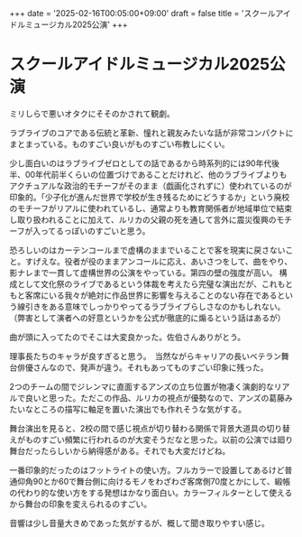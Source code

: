 +++
date = '2025-02-16T00:05:00+09:00'
draft = false
title = 'スクールアイドルミュージカル2025公演'
+++

# スクールアイドルミュージカル2025公演

ミリしらで悪いオタクにそそのかされて観劇。

ラブライブのコアである伝統と革新、憧れと親友みたいな話が非常コンパクトにまとまっている。ものすごい良いがものすごい布教しにくい。

少し面白いのはラブライブゼロとしての話であるから時系列的には90年代後半、00年代前半くらいの位置づけであることだけれど、他のラブライブよりもアクチュアルな政治的モチーフがそのまま（戯画化されずに）使われているのが印象的。「少子化が進んだ世界で学校が生き残るためにどうするか」という廃校のモチーフがリアルに使われているし、通常よりも教育関係者が地域単位で結束し取り扱われることに加えて、ルリカの父親の死を通して言外に震災復興のモチーフが入ってるっぽいのすごいと思う。

恐ろしいのはカーテンコールまで虚構のままでいることで客を現実に戻さないこと。すげえな。役者が役のままアンコールに応え、あいさつをして、曲をやり、影ナレまで一貫して虚構世界の公演をやっている。第四の壁の強度が高い。
構成として文化祭のライブであるという体裁を考えたら完璧な演出だが、これもともと客席にいる我々が絶対に作品世界に影響を与えることのない存在であるという線引きをある意味でしっかりやってるラブライブらしさなのかもしれない。（弊害として演者への好意というかを公式が徹底的に煽るという話はあるが）

曲が頭に入ってたのでそこは大変良かった。佐伯さんありがとう。

理事長たちのキャラが良すぎると思う。　当然ながらキャリアの長いベテラン舞台俳優さんなので、発声が違う。それもあってものすごい印象に残った。

2つのチームの間でジレンマに直面するアンズの立ち位置が物凄く演劇的なリアルで良いと思った。ただこの作品、ルリカの視点が優勢なので、アンズの葛藤みたいなところの描写に軸足を置いた演出でも作れそうな気がする。

舞台演出を見ると、2校の間で感じ視点が切り替わる関係で背景大道具の切り替えがものすごい頻繁に行われるのが大変そうだなと思った。以前の公演では廻り舞台だったらしいから納得感がある。それでも大変だけどね。

一番印象的だったのはフットライトの使い方。フルカラーで設置してあるけど普通仰角90とか60で舞台側に向けるモノをわざわざ客席側70度とかにして、緞帳の代わり的な使い方をする発想はかなり面白い。カラーフィルターとして使えるから舞台の印象を変えられるのすごい。

音響は少し音量大きめであった気がするが、概して聞き取りやすい感じ。






